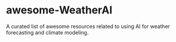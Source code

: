 # awesome-WeatherAI
A curated list of awesome resources related to using AI for weather forecasting and climate modeling.
